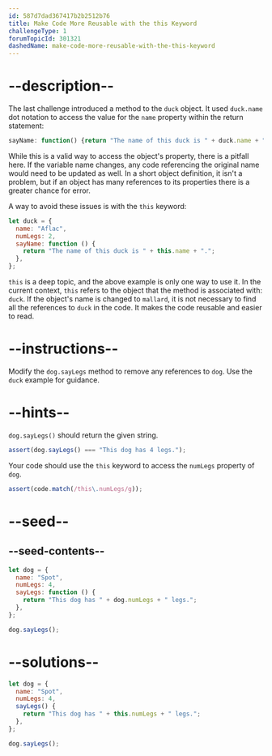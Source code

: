 ```yaml
---
id: 587d7dad367417b2b2512b76
title: Make Code More Reusable with the this Keyword
challengeType: 1
forumTopicId: 301321
dashedName: make-code-more-reusable-with-the-this-keyword
---
```


# --description--

The last challenge introduced a method to the `duck` object. It used `duck.name` dot notation to access the value for the `name` property within the return statement:

```js
sayName: function() {return "The name of this duck is " + duck.name + ".";}
```

While this is a valid way to access the object's property, there is a pitfall here. If the variable name changes, any code referencing the original name would need to be updated as well. In a short object definition, it isn't a problem, but if an object has many references to its properties there is a greater chance for error.

A way to avoid these issues is with the `this` keyword:

```js
let duck = {
  name: "Aflac",
  numLegs: 2,
  sayName: function () {
    return "The name of this duck is " + this.name + ".";
  },
};
```

`this` is a deep topic, and the above example is only one way to use it. In the current context, `this` refers to the object that the method is associated with: `duck`. If the object's name is changed to `mallard`, it is not necessary to find all the references to `duck` in the code. It makes the code reusable and easier to read.

# --instructions--

Modify the `dog.sayLegs` method to remove any references to `dog`. Use the `duck` example for guidance.

# --hints--

`dog.sayLegs()` should return the given string.

```js
assert(dog.sayLegs() === "This dog has 4 legs.");
```

Your code should use the `this` keyword to access the `numLegs` property of `dog`.

```js
assert(code.match(/this\.numLegs/g));
```

# --seed--

## --seed-contents--

```js
let dog = {
  name: "Spot",
  numLegs: 4,
  sayLegs: function () {
    return "This dog has " + dog.numLegs + " legs.";
  },
};

dog.sayLegs();
```

# --solutions--

```js
let dog = {
  name: "Spot",
  numLegs: 4,
  sayLegs() {
    return "This dog has " + this.numLegs + " legs.";
  },
};

dog.sayLegs();
```
